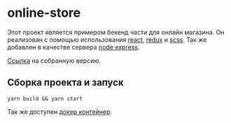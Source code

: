 # online-store

Этот проект является примером бекенд части для онлайн магазина. Он реализован с помощью использования [react](https://ru.reactjs.org/), [redux](https://redux.js.org/) и [scss](https://sass-lang.com). Так же добавлен в качестве сервера [node express](https://expressjs.com/).

[Ссылка](https://online-store-sigma.vercel.app) на собранную версию.

## Сборка проекта и запуск

```yarn build && yarn start```

Так же доступен [докер контейнер](https://hub.docker.com/repository/docker/alimba/online-store).
